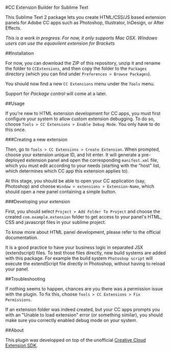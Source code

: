 #CC Extension Builder for Sublime Text

This Sublime Text 2 package lets you create HTML/CSS/JS based extension panels for Adobe CC apps such as Photoshop, Illustrator, InDesign, or After Effects.


*This is a work in progress. For now, it only supports Mac OSX. Windows users can use the equavilent extension for Brackets*


##Installation

For now, you can download the ZIP of this repository, unzip it and rename the folder to `CCExtensions`, and then copy the folder to the `Packages` directory (which you can find under `Preferences > Browse Packages`).

You should now find a new `CC Extensions` menu under the `Tools` menu.

Support for *Package control* will come at a later.


##Usage

If you're new to HTML extension development for CC apps, you must first configure your system to allow custom extension debugging. To do so, choose `Tools > CC Extensions > Enable Debug Mode`. You only have to do this once.

###Creating a new extension

Then, go to `Tools > CC Extensions > Create Extension`. When prompted, choose your extension unique ID, and hit enter. It will generate a pre-deployed extension panel and open the corresponding `manifest.xml` file, which you must edit according to your needs (starting with the "host" list, which determines which CC app this extension applies to).

At this stage, you should be able to open your CC application (say, Photoshop) and choose `Window > extensions > Extension-Name`, which should open a new panel containing a simple button.

###Developing your extension

First, you should select `Project > Add Folder To Project` and choose the created `com.example.extension` folder to get access to your panel's HTML, CSS and javascript files in your sublime project.

To know more about HTML panel development, please refer to the official documentation.

It is a good practice to have your business logic in separated JSX (extendscript) files. To test those files directly, new build systems are added with this package. For example the build system `Photoshop script` will execute the extendScript file directly in Photoshop, without having to reload your panel.


##Troubleshooting

If nothing seems to happen, chances are you there was a permission issue with the plugin. To fix this, choose `Tools > CC Extensions > Fix Permissions`.

If an extension folder was indeed created, but your CC apps prompts you with an "Unable to load extension" error (or something similar), you should make sure you correctly enabled debug mode on your system.


##About

This plugin was developped on top of the unofficial [Creative Cloud Extension SDK](https://github.com/davidderaedt/CC-EXT-SDK).

